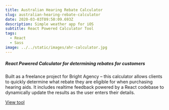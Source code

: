 ```yaml
---
title: Australian Hearing Rebate Calculator
slug: australian-hearing-rebate-calculator
date: 2020-03-03T09:50:09.693Z
description: Simple weather app for iOS
subtitle: React Powered Calculator Tool
tags:
  - React
  - Sass
image: ../../static/images/ahr-calculator.jpg
---
```

##### React Powered Calculator for determining rebates for customers

Built as a freelance project for Bright Agency – this calculator allows clients to quickly determine what rebate they are eligible for when purchasing hearing aids. It includes realtime feedback powered by a React codebase to dynamically update the results as the user enters their details.

[View tool](https://ahr-calculator.brightdemo.com.au/)
